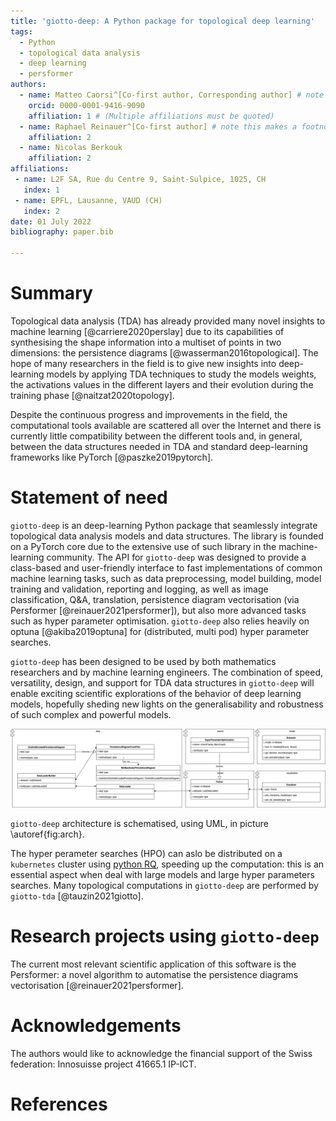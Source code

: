 ```yaml
---
title: 'giotto-deep: A Python package for topological deep learning'
tags:
  - Python
  - topological data analysis
  - deep learning
  - persformer
authors:
  - name: Matteo Caorsi^[Co-first author, Corresponding author] # note this makes a footnote saying 'Co-first author'
    orcid: 0000-0001-9416-9090
    affiliation: 1 # (Multiple affiliations must be quoted)
  - name: Raphael Reinauer^[Co-first author] # note this makes a footnote saying 'Co-first author'
    affiliation: 2
  - name: Nicolas Berkouk
    affiliation: 2
affiliations:
 - name: L2F SA, Rue du Centre 9, Saint-Sulpice, 1025, CH
   index: 1
 - name: EPFL, Lausanne, VAUD (CH)
   index: 2
date: 01 July 2022
bibliography: paper.bib

---
```


# Summary

Topological data analysis (TDA) has already provided many novel insights to machine learning 
[@carriere2020perslay] due to its capabilities of synthesising the shape information 
into a multiset of points in two dimensions: the persistence diagrams [@wasserman2016topological]. 
The hope of many researchers in the field is to give new insights into deep-learning
models by applying TDA techniques to study the models weights, the activations values in
the different layers and their evolution during the training phase [@naitzat2020topology]. 

Despite the continuous progress and improvements in the field, the computational 
tools available are scattered all over the Internet and there is currently
little compatibility between the different tools and, in general, between the 
data structures needed in TDA and standard deep-learning frameworks
like PyTorch [@paszke2019pytorch].

# Statement of need

`giotto-deep` is an deep-learning Python package that seamlessly integrate topological
data analysis models and data structures. The library is founded on a PyTorch core
due to the extensive use of such library in the machine-learning community.
The API for `giotto-deep` was designed to provide a class-based and user-friendly 
interface to fast implementations of common machine learning tasks, 
such as data preprocessing, model building,
model training and validation, reporting and logging, as well as image classification, 
Q&A, translation, persistence diagram vectorisation (via Persformer [@reinauer2021persformer]), 
but also more advanced tasks such as hyper parameter optimisation. 
`giotto-deep` also relies heavily on optuna [@akiba2019optuna] for (distributed, multi pod) 
hyper parameter searches.

`giotto-deep` has been designed to be used by both mathematics researchers and by
machine learning engineers. The combination of speed, versatility, design, and 
support for TDA data structures in `giotto-deep` will enable exciting
scientific explorations of the behavior of deep learning models, hopefully sheding 
new lights on the generalisability and robustness of such complex and powerful
models.

![Architecture UML diagram.\label{fig:arch}](gdeep_arch.png)

`giotto-deep` architecture is schematised, using UML, in picture \autoref{fig:arch}.

The hyper perameter searches (HPO) can aslo be distributed on a `kubernetes` cluster
using [python RQ](https://python-rq.org), speeding up the computation: this is an 
essential aspect when deal with large models and large hyper parameters searches. 
Many topological computations in `giotto-deep` 
are performed by `giotto-tda` [@tauzin2021giotto].

# Research projects using `giotto-deep`

The current most relevant scientific application of this software is the Persformer: 
a novel algorithm to automatise the persistence diagrams vectorisation [@reinauer2021persformer].

# Acknowledgements

The authors would like to acknowledge the financial support of the Swiss federation:
Innosuisse project 41665.1 IP-ICT.

# References
